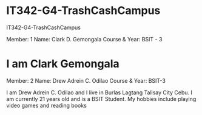 # IT342-G4-TrashCashCampus
IT342-G4-TrashCashCampus


Member: 1
Name: Clark D. Gemongala
Course & Year: BSIT - 3

I am Clark Gemongala
=======

Member: 2
Name: Drew Adrein C. Odilao
Course & Year: BSIT-3

I am Drew Adrein C. Odilao and I live in Burlas Lagtang Talisay City Cebu. I am currently 21 years old and is a BSIT Student. My hobbies include playing video games and reading books

